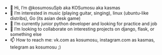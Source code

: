 - 👋 Hi, I’m @kosumosuSpb aka KOSumosu aka kasmas
- 👀 I’m interested in music (playing guitar, singing), linux (ubuntu-like distribs), Go (its asian desk game)
- 🌱 I’m currently junior python developer and looking for practice and job
- 💞️ I’m looking to collaborate on interesting projects on django, flask, or something else
- 📫 How to reach me: vk.com as kosumosu, instagram.com as kasmas, telegram as kosumosu ;)

<!---
kosumosuSpb/kosumosuSpb is a ✨ special ✨ repository because its `README.md` (this file) appears on your GitHub profile.
You can click the Preview link to take a look at your changes.
--->
